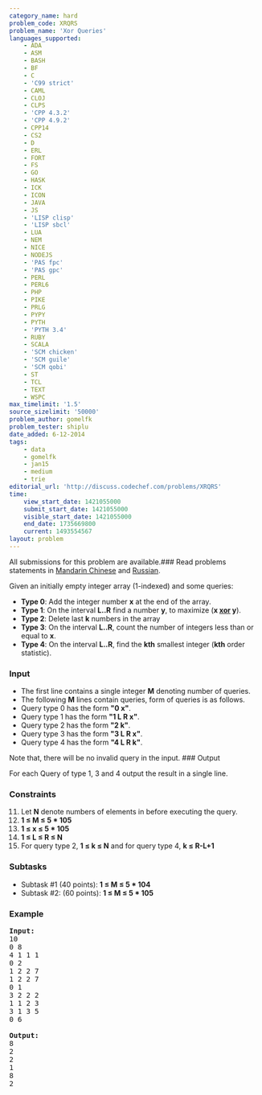 ```yaml
---
category_name: hard
problem_code: XRQRS
problem_name: 'Xor Queries'
languages_supported:
    - ADA
    - ASM
    - BASH
    - BF
    - C
    - 'C99 strict'
    - CAML
    - CLOJ
    - CLPS
    - 'CPP 4.3.2'
    - 'CPP 4.9.2'
    - CPP14
    - CS2
    - D
    - ERL
    - FORT
    - FS
    - GO
    - HASK
    - ICK
    - ICON
    - JAVA
    - JS
    - 'LISP clisp'
    - 'LISP sbcl'
    - LUA
    - NEM
    - NICE
    - NODEJS
    - 'PAS fpc'
    - 'PAS gpc'
    - PERL
    - PERL6
    - PHP
    - PIKE
    - PRLG
    - PYPY
    - PYTH
    - 'PYTH 3.4'
    - RUBY
    - SCALA
    - 'SCM chicken'
    - 'SCM guile'
    - 'SCM qobi'
    - ST
    - TCL
    - TEXT
    - WSPC
max_timelimit: '1.5'
source_sizelimit: '50000'
problem_author: gomelfk
problem_tester: shiplu
date_added: 6-12-2014
tags:
    - data
    - gomelfk
    - jan15
    - medium
    - trie
editorial_url: 'http://discuss.codechef.com/problems/XRQRS'
time:
    view_start_date: 1421055000
    submit_start_date: 1421055000
    visible_start_date: 1421055000
    end_date: 1735669800
    current: 1493554567
layout: problem
---
```

All submissions for this problem are available.###  Read problems statements in [Mandarin Chinese](http://www.codechef.com/download/translated/JAN15/mandarin/XRQRS.pdf) and [Russian](http://www.codechef.com/download/translated/JAN15/russian/XRQRS.pdf).

Given an initially empty integer array (1-indexed) and some queries:

- **Type 0**: Add the integer number **x** at the end of the array.
- **Type 1**: On the interval **L..R** find a number **y**, to maximize (**x [xor](http://en.wikipedia.org/wiki/Bitwise_operation#XOR) y**).
- **Type 2**: Delete last **k** numbers in the array
- **Type 3**: On the interval **L..R**, count the number of integers less than or equal to **x**.
- **Type 4**: On the interval **L..R**, find the **kth** smallest integer (**kth** order statistic).

### Input

- The first line contains a single integer **M** denoting number of queries.
- The following **M** lines contain queries, form of queries is as follows.
- Query type 0 has the form **"0 x"**.
- Query type 1 has the form **"1 L R x"**.
- Query type 2 has the form **"2 k"**.
- Query type 3 has the form **"3 L R x"**.
- Query type 4 has the form **"4 L R k"**.

Note that, there will be no invalid query in the input. ### Output

For each Query of type 1, 3 and 4 output the result in a single line.

### Constraints


11. Let **N** denote numbers of elements in before executing the query.
12. **1 ≤ M ≤ 5 \* 105**
13. **1 ≤ x ≤ 5 \* 105**
14. **1 ≤ L ≤ R ≤ N**
15. For query type 2, **1 ≤ k ≤ N**  and for query type 4, **k ≤ R-L+1**
### Subtasks

- Subtask #1 (40 points): **1 ≤ M ≤ 5 \* 104**
- Subtask #2: (60 points): **1 ≤ M ≤ 5 \* 105**

### Example

<pre><b>Input:</b>
10
0 8
4 1 1 1
0 2
1 2 2 7
1 2 2 7
0 1
3 2 2 2
1 1 2 3
3 1 3 5
0 6

<b>Output:</b>
8
2
2
1
8
2

</pre>